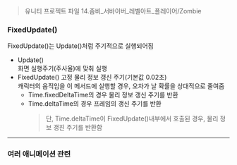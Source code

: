 > 유니티 프로젝트 파일 14.좀비_서바이버_레벨아트_플레이어/Zombie
### FixedUpdate()
FixedUpdate()는 Update()처럼 주기적으로 실행되어짐  
* Update()  
  화면 실행주기(주사율)에 맞춰 실행  
* FixedUpdate()
  고정 물리 정보 갱신 주기(기본값 0.02초)  
  캐릭터의 움직임을 이 메서드에 실행할 경우, 오차가 날 확률을 상대적으로 줄여줌  
  * Time.fixedDeltaTime의 경우 물리 정보 갱신 주기를 반환
  * Time.deltaTime의 경우 프레임의 갱신 주기를 반환  
    > 단, Time.deltaTime이 FixedUpdate()내부에서 호출된 경우, 물리 정보 갱진 주기를 반환함

----------------------------
### 여러 애니메이션 관련